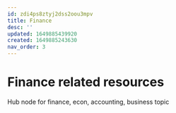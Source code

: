 ```yaml
---
id: zdi4ps8ztyj2dss2oou3mpv
title: Finance
desc: ''
updated: 1649885439920
created: 1649885243630
nav_order: 3
---
```

# Finance related resources

Hub node for finance, econ, accounting, business topic